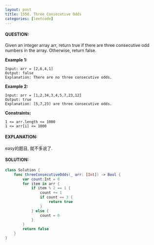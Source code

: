 ```yaml
---
layout: post
title: 1550. Three Consecutive Odds
categories: [leetcode]
---
```

#### QUESTION:
Given an integer array arr, return true if there are three consecutive odd numbers in the array. Otherwise, return false.
 

__Example 1:__
```
Input: arr = [2,6,4,1]
Output: false
Explanation: There are no three consecutive odds.
```
__Example 2:__
```
Input: arr = [1,2,34,3,4,5,7,23,12]
Output: true
Explanation: [5,7,23] are three consecutive odds.
 ```

__Constraints:__
```
1 <= arr.length <= 1000
1 <= arr[i] <= 1000
```
#### EXPLANATION:
easy的题目, 就不多说了. 

#### SOLUTION:
```swift
class Solution {
    func threeConsecutiveOdds(_ arr: [Int]) -> Bool {
        var count:Int = 0
        for item in arr {
            if item % 2 == 1 {
                count += 1
                if count == 3 {
                    return true
                }
            } else {
                count = 0
            }
        }
        return false
    }
}
```
